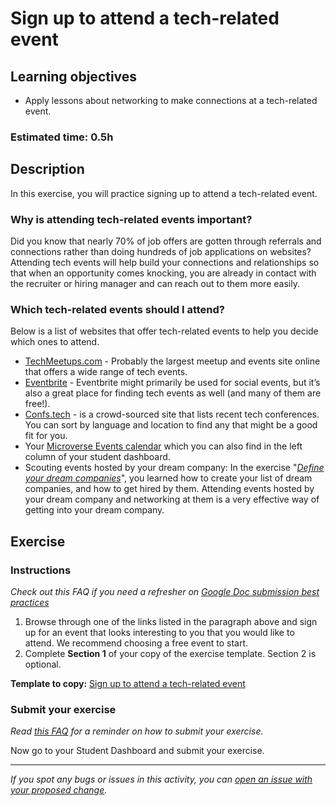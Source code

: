 # Sign up to attend a tech-related event

## Learning objectives

- Apply lessons about networking to make connections at a tech-related event.

### **Estimated time**: 0.5h

## Description

In this exercise, you will practice signing up to attend a tech-related event.

### Why is attending tech-related events important?

Did you know that nearly 70% of job offers are gotten through referrals and connections rather than doing hundreds of job applications on websites? Attending tech events will help build your connections and relationships so that when an opportunity comes knocking, you are already in contact with the recruiter or hiring manager and can reach out to them more easily.

### Which tech-related events should I attend?

Below is a list of websites that offer tech-related events to help you decide which ones to attend.

- [TechMeetups.com](https://techmeetups.com/) - Probably the largest meetup and events site online that offers a wide range of tech events.
- [Eventbrite](https://www.eventbrite.com/d/online/free--events/tech/?page=1) - Eventbrite might primarily be used for social events, but it’s also a great place for finding tech events as well (and many of them are free!).
- [Confs.tech](https://confs.tech/) - is a crowd-sourced site that lists recent tech conferences. You can sort by language and location to find any that might be a good fit for you.
- Your [Microverse Events calendar](https://airtable.com/shrAR9LEzMrF5z0CX/tblUpfLCb0CUHXqqT) which you can also find in the left column of your student dashboard.
- Scouting events hosted by your dream company: In the exercise "*[Define your dream companies](https://github.com/microverseinc/curriculum-professional-skills/blob/main/job-search/define-your-dream-companies.md)*", you learned how to create your list of dream companies, and how to get hired by them. Attending events hosted by your dream company and networking at them is a very effective way of getting into your dream company.


## Exercise

### Instructions

*Check out this FAQ if you need a refresher on [Google Doc submission best practices](https://microverse.zendesk.com/hc/en-us/articles/360063156813)*

1. Browse through one of the links listed in the paragraph above and sign up for an event that looks interesting to you that you would like to attend. We recommend choosing a free event to start.
2. Complete **Section 1** of your copy of the exercise template. Section 2 is optional.

**Template to copy:** [Sign up to attend a tech-related event](https://docs.google.com/document/d/1rfil638VELkCeHZTz0U0MTEvLzSS9rGAGnKZimnrNTQ/edit#heading=h.ul158hsp21zp)

### Submit your exercise

*Read [this FAQ](https://microverse.zendesk.com/hc/en-us/articles/360061344234) for a reminder on how to submit your exercise.*

Now go to your Student Dashboard and submit your exercise.

------

_If you spot any bugs or issues in this activity, you can [open an issue with your proposed change](https://github.com/microverseinc/curriculum-transversal-skills/blob/main/git-github/articles/open_issue.md)._